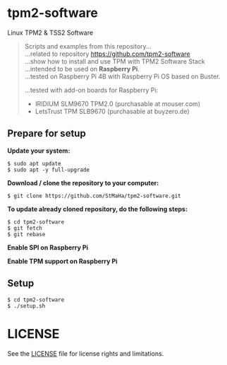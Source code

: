# tpm2-software
Linux TPM2 &amp; TSS2 Software

> Scripts and examples from this repository...  
> ...related to repository https://github.com/tpm2-software  
> ...show how to install and use TPM with TPM2 Software Stack  
> ...intended to be used on **Raspberry Pi**.  
> ...tested on Raspberry Pi 4B with Raspberry Pi OS based on Buster.  
>
> ...tested with add-on boards for Raspberry Pi:
> - IRIDIUM SLM9670 TPM2.0 (purchasable at mouser.com)  
> - LetsTrust TPM SLB9670 (purchasable at buyzero.de)  

## Prepare for setup
**Update your system:**
```
$ sudo apt update
$ sudo apt -y full-upgrade
```

**Download / clone the repository to your computer:**
```
$ git clone https://github.com/StMaHa/tpm2-software.git
```

**To update already cloned repository, do the following steps:**
```
$ cd tpm2-software
$ git fetch
$ git rebase
```

**Enable SPI on Raspberry Pi**

**Enable TPM support on Raspberry Pi**

## Setup
```
$ cd tpm2-software
$ ./setup.sh
```

# LICENSE
See the [LICENSE](LICENSE.md) file for license rights and limitations.

